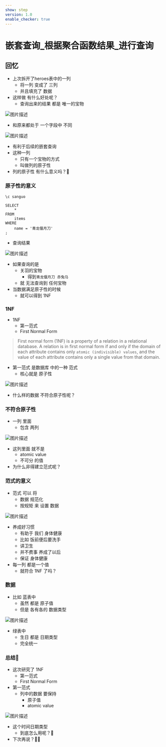 ```yaml
---
show: step
version: 1.0
enable_checker: true
---
```


#  嵌套查询_根据聚合函数结果_进行查询
 

##  回忆

- 上次拆开了heroes表中的一列
	- 将一列 变成了 三列
	- 并且填充了 数据
- 这样做 有什么好处呢？
	- 查询出来的结果 都是 唯一的宝物

![图片描述](https://doc.shiyanlou.com/courses/uid1190679-20230831-1693456496251)

- 和原来都处于 一个字段中 不同

![图片描述](https://doc.shiyanlou.com/courses/uid1190679-20230831-1693456586271)

- 有利于后续的嵌套查询
- 这种一列 
	- 只有一个宝物的方式 
	- 叫做列的原子性
- 列的原子性 有什么意义吗？🤔

### 原子性的意义

```
\c sanguo

SELECT 
	* 
FROM
	items
WHERE
	name = '青龙偃月刀'
;
```

- 查询结果

![图片描述](https://doc.shiyanlou.com/courses/uid1190679-20230901-1693565472262)

- 如果查询的是 
	- 关羽的宝物
		- 得到`青龙偃月刀 赤兔马`
	- 就 无法查询到 任何宝物
- 当数据满足原子性的时候
	- 就可以得到 1NF

### 1NF

- 1NF
	- 第一范式
	- First Normal Form

> First normal form (1NF) is a property of a relation in a relational database. A relation is in first normal form if and only if the domain of each attribute contains only `atomic (indivisible) values`, and the value of each attribute contains only a single value from that domain.

- 第一范式 是数据库 中的一种 范式
	- 核心就是 原子性

![图片描述](https://doc.shiyanlou.com/courses/uid1190679-20230901-1693565689511)

- 什么样的数据 不符合原子性呢？

### 不符合原子性

- 一列 里面 
	- 包含 两列 

![图片描述](https://doc.shiyanlou.com/courses/uid1190679-20230901-1693566271368)

- 这列里面 就不是
	- atomic value
	- 不可分 的值
- 为什么非得建立范式呢？

### 范式的意义

- 范式 可以 将 
	- 数据 规范化
	- 按规矩 来 设置 数据

![图片描述](https://doc.shiyanlou.com/courses/uid1190679-20230901-1693566879960)

- 养成好习惯
	- 有助于 我们 身体健康
	- 比如 饭前便后要洗手 
	- 讲卫生
	- 并不费事 养成了以后 
	- 保证 身体健康
- 每一列 都是一个值
	- 就符合 1NF 了吗？

### 数据

- 比如 蓝表中
	- 虽然 都是 原子值
	- 但是 各有各的 数据类型

![图片描述](https://doc.shiyanlou.com/courses/uid1190679-20230901-1693573150061)

- 绿表中 
	- 生日 都是 日期类型
	- 完全统一

###  总结🤔

- 这次研究了 1NF
	- 第一范式 
	- First Normal Form
- 第一范式
	- 列中的数据 要保持 
		- 原子值
		- atomic value

![图片描述](https://doc.shiyanlou.com/courses/uid1190679-20230901-1693573191508)

- 这个时间日期类型 
	- 到底怎么用呢？🤔
- 下次再说？👋🏻

